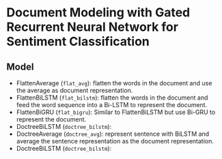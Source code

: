 Document Modeling with Gated Recurrent Neural Network for Sentiment Classification
==================================================================================

## Model

* FlattenAverage (`flat_avg`): flatten the words in the document and use the average as document representation.
* FlattenBiLSTM (`flat_bilstm`): flatten the words in the document and feed the word sequence into a Bi-LSTM to
  represent the document.
* FlattenBiGRU (`flat_bigru`): Similar to FlattenBiLSTM but use Bi-GRU to represent the document.
* DoctreeBiLSTM (`doctree_bilstm`):
* DoctreeAverage (`doctree_avg`): represent sentence with BiLSTM and average the sentence representation as
  the document representation.
* DoctreeBiLSTM (`doctree_bilstm`):